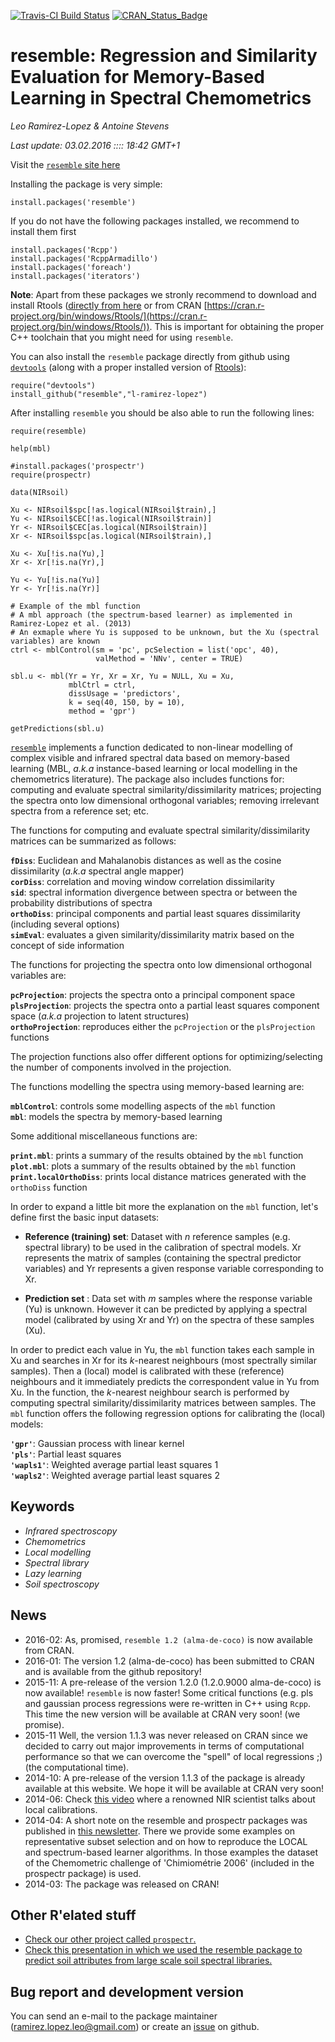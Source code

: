 [![Travis-CI Build Status](https://travis-ci.org/l-ramirez-lopez/resemble.svg?branch=master)](https://travis-ci.org/l-ramirez-lopez/resemble/)
[![CRAN_Status_Badge](http://www.r-pkg.org/badges/version/resemble)](http://cran.r-project.org/web/packages/resemble)


# resemble: Regression and Similarity Evaluation for Memory-Based Learning in Spectral Chemometrics
_Leo Ramirez-Lopez & Antoine Stevens_

_Last update: 03.02.2016 :::: 18:42 GMT+1_

Visit the [`resemble` site here](http://l-ramirez-lopez.github.io/resemble/)

Installing the package is very simple:
```
install.packages('resemble')
```


If you do not have the following packages installed, we recommend to install them first
```
install.packages('Rcpp')
install.packages('RcppArmadillo')
install.packages('foreach')
install.packages('iterators')
```
__Note__: Apart from these packages we stronly recommend to download and install Rtools ([directly from here](http://cran.r-project.org/web/packages/devtools/index.html) or from CRAN [https://cran.r-project.org/bin/windows/Rtools/](https://cran.r-project.org/bin/windows/Rtools/)). 
This is important for obtaining the proper C++ toolchain that you might need for using `resemble`.

You can also install the `resemble` package directly from github using [`devtools`](http://cran.r-project.org/web/packages/devtools/index.html) (along with a proper installed version of [Rtools](http://cran.r-project.org/bin/windows/Rtools/)):

```
require("devtools")
install_github("resemble","l-ramirez-lopez")
```


After installing `resemble` you should be also able to run the following lines:

```
require(resemble)

help(mbl)

#install.packages('prospectr')
require(prospectr)

data(NIRsoil)

Xu <- NIRsoil$spc[!as.logical(NIRsoil$train),]
Yu <- NIRsoil$CEC[!as.logical(NIRsoil$train)]
Yr <- NIRsoil$CEC[as.logical(NIRsoil$train)]
Xr <- NIRsoil$spc[as.logical(NIRsoil$train),]

Xu <- Xu[!is.na(Yu),]
Xr <- Xr[!is.na(Yr),]

Yu <- Yu[!is.na(Yu)]
Yr <- Yr[!is.na(Yr)]

# Example of the mbl function
# A mbl approach (the spectrum-based learner) as implemented in Ramirez-Lopez et al. (2013)
# An exmaple where Yu is supposed to be unknown, but the Xu (spectral variables) are known
ctrl <- mblControl(sm = 'pc', pcSelection = list('opc', 40),
                   valMethod = 'NNv', center = TRUE)

sbl.u <- mbl(Yr = Yr, Xr = Xr, Yu = NULL, Xu = Xu,
             mblCtrl = ctrl,
             dissUsage = 'predictors',
             k = seq(40, 150, by = 10),
             method = 'gpr')

getPredictions(sbl.u)
````

[`resemble`](http://l-ramirez-lopez.github.io/resemble/) implements a function dedicated to non-linear modelling of complex visible and infrared spectral data based on memory-based learning (MBL, _a.k.a_ instance-based learning or local modelling in the chemometrics literature). The package also includes functions for: computing and evaluate spectral similarity/dissimilarity matrices; projecting the spectra onto low dimensional orthogonal variables; removing irrelevant spectra from a reference set; etc. 


The functions for computing and evaluate spectral similarity/dissimilarity matrices can be summarized as follows:

__`fDiss`__:                  Euclidean and Mahalanobis distances as well as the cosine dissimilarity (_a.k.a_ spectral angle mapper)              
__`corDiss`__:                correlation and moving window correlation dissimilarity                                                 
__`sid`__:                    spectral information divergence between spectra or between the probability distributions of spectra      
__`orthoDiss`__:              principal components and partial least squares dissimilarity (including several options)                  
__`simEval`__:                evaluates a given similarity/dissimilarity matrix based on the concept of side information                 

The functions for projecting the spectra onto low dimensional orthogonal variables are:

__`pcProjection`__:            projects the spectra onto a principal component space                                                                              
__`plsProjection`__:           projects the spectra onto a partial least squares component space  (_a.k.a_ projection to latent structures)                                       
__`orthoProjection`__:         reproduces either the `pcProjection` or the `plsProjection` functions                                          

The projection functions also offer different options for optimizing/selecting the number of components involved in the projection.

The functions modelling the spectra using memory-based learning are:

__`mblControl`__:              controls some modelling aspects of the `mbl` function                         
__`mbl`__:                     models the spectra by memory-based learning                                                    

Some additional miscellaneous functions are:

__`print.mbl`__:               prints a summary of the results obtained by the `mbl` function                              
__`plot.mbl`__:                plots a summary of the results obtained by the `mbl` function                 
__`print.localOrthoDiss`__:    prints local distance matrices generated with the `orthoDiss` function 

In order to expand a little bit more the explanation on the `mbl` function, let's define first the basic input datasets:

* __Reference (training) set__: Dataset with *n* reference samples (e.g. spectral library) to be used in the calibration of spectral models. Xr represents the matrix of samples (containing the spectral predictor variables) and Yr represents a given response variable corresponding to Xr.

* __Prediction set__ : Data set with _m_ samples where the response variable (Yu) is unknown. However it can be predicted by applying a spectral model (calibrated by using Xr and Yr) on the spectra of these samples (Xu). 

In order to predict each value in Yu, the `mbl` function takes each sample in Xu and searches in Xr for its _k_-nearest neighbours (most spectrally similar samples). Then a (local) model is calibrated with these (reference) neighbours and it immediately predicts the correspondent value in Yu from Xu. In the function, the _k_-nearest neighbour search is performed by computing spectral similarity/dissimilarity matrices between samples. The `mbl` function offers the following regression options for calibrating the (local) models:
                          
__`'gpr'`__:                                   Gaussian process with linear kernel        
__`'pls'`__:                                   Partial least squares                      
__`'wapls1'`__:                                Weighted average partial least squares 1   
__`'wapls2'`__:                                Weighted average partial least squares 2   

## Keywords
* _Infrared spectroscopy_
* _Chemometrics_
* _Local modelling_
* _Spectral library_
* _Lazy learning_
* _Soil spectroscopy_

## News
* 2016-02: As, promised, `resemble 1.2 (alma-de-coco)` is now available from CRAN.
* 2016-01: The version 1.2 (alma-de-coco) has been submitted to CRAN and is available from the github repository!
* 2015-11: A pre-release of the version 1.2.0 (1.2.0.9000 alma-de-coco) is now available! `resemble` is now faster! Some critical functions (e.g. pls and gaussian process regressions were re-written in C++ using `Rcpp`. This time the new version will be available at CRAN very soon! (we promise).
* 2015-11 Well, the version 1.1.3 was never released on CRAN since we decided to carry out major improvements in terms of computational performance so that we can overcome the "spell" of local regressions ;) (the computational time). 
* 2014-10: A pre-release of the version 1.1.3 of the package is already available at this website. We hope it will be available at CRAN very soon!
* 2014-06: Check  [this video](https://www.youtube.com/watch?v=7sCIEeNehgE&feature=youtu.be) where a renowned NIR scientist talks about local calibrations.
* 2014-04: A short note on the resemble and prospectr packages was published in [this newsletter](www.pedometrics.org/Pedometron/Pedometron34.pdf). There we provide some examples on representative subset selection and on how to reproduce the LOCAL and spectrum-based learner algorithms. In those examples the dataset of the Chemometric challenge of 'Chimiométrie 2006' (included in the prospectr package) is used.
* 2014-03: The package was released on CRAN!

## Other R'elated stuff
* [Check our other project called `prospectr`.](http://antoinestevens.github.io/prospectr/)
* [Check this presentation in which we used the resemble package to predict soil attributes from large scale soil spectral libraries.](http://www.fao.org/fileadmin/user_upload/GSP/docs/Spectroscopy_dec13/SSW2013_f.pdf)

## Bug report and development version

You can send an e-mail to the package maintainer (<ramirez.lopez.leo@gmail.com>) or create an [issue](https://github.com/l-ramirez-lopez/resemble/issues) on github. 

